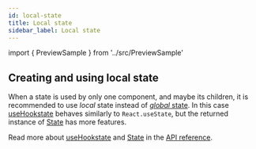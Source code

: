 ```yaml
---
id: local-state
title: Local state
sidebar_label: Local state
---
```


import { PreviewSample } from '../src/PreviewSample'

## Creating and using local state

When a state is used by only one component, and maybe its children,
it is recommended to use *local* state instead of [*global* state](global-state).
In this case [useHookstate](typedoc-hookstate-core#usehookstate) behaves similarly to `React.useState`, but the
returned instance of [State](typedoc-hookstate-core#state) has more features.

<PreviewSample example="local-getting-started" />

Read more about [useHookstate](typedoc-hookstate-core#usehookstate) and [State](typedoc-hookstate-core#state) in the [API reference](typedoc-hookstate-core).
